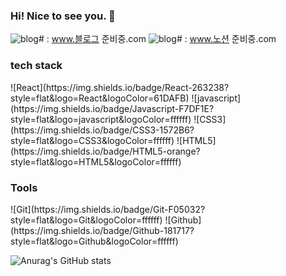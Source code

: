 ### Hi! Nice to see you. 👋

![blog](https://img.shields.io/badge/React-263238?style=flat&logo=React&logoColor=61DAFB)# : www.블로그 준비중.com
![blog](https://img.shields.io/badge/React-263238?style=flat&logo=React&logoColor=61DAFB)# : www.노션 준비중.com

<h3>tech stack</h3>
![React](https://img.shields.io/badge/React-263238?style=flat&logo=React&logoColor=61DAFB)
![javascript](https://img.shields.io/badge/Javascript-F7DF1E?style=flat&logo=javascript&logoColor=ffffff)
![CSS3](https://img.shields.io/badge/CSS3-1572B6?style=flat&logo=CSS3&logoColor=ffffff)
![HTML5](https://img.shields.io/badge/HTML5-orange?style=flat&logo=HTML5&logoColor=ffffff)

<h3>Tools</h3>
![Git](https://img.shields.io/badge/Git-F05032?style=flat&logo=Git&logoColor=ffffff)
![Github](https://img.shields.io/badge/Github-181717?style=flat&logo=Github&logoColor=ffffff)




![Anurag's GitHub stats](https://github-readme-stats.vercel.app/api?username=odh97&show_icons=true&theme=radical)


